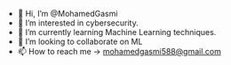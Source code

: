- 👋 Hi, I’m @MohamedGasmi
- 👀 I’m interested in cybersecurity.
- 🌱 I’m currently learning Machine Learning techniques.
- 💞️ I’m looking to collaborate on ML
- 📫 How to reach me -> mohamedgasmi588@gmail.com

<!---
MohamedGasmi/MohamedGasmi is a ✨ special ✨ repository because its `README.md` (this file) appears on your GitHub profile.
You can click the Preview link to take a look at your changes.
--->
